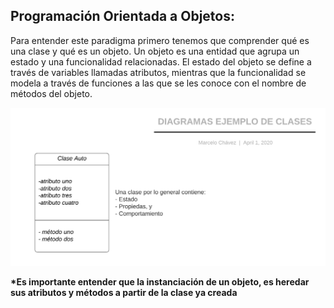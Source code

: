 ## Programación Orientada a Objetos:

Para entender este paradigma primero tenemos que comprender qué es una clase y qué es un objeto. Un objeto es una entidad que agrupa un
estado y una funcionalidad relacionadas. El estado del objeto se define a través de variables llamadas atributos, mientras que la funcionalidad
se modela a través de funciones a las que se les conoce con el nombre de métodos del objeto.

![](ejemplo_clase.png)

__*Es importante entender que la instanciación de un objeto, es heredar sus atributos y métodos a partir de la clase ya creada__
